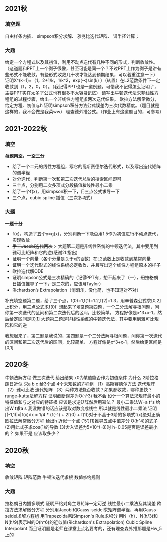 ## 2021秋
### 填空题
自由样条内插、
simpson积分求解、
雅克比迭代矩阵、
谱半径计算； 
### 大题
给定一个方程式以及其初值，利用不动点迭代有几种不同的形式，判断收敛性。（这道题和PPT上一个例子很像，甚至可能是同一个？不过PPT上作为例子是讲有些形式不能收敛，有些形式收敛几十次才能达到预期结果，可以着重注意一下）
证明X^(k+1)=（1，2+1/k，1/k^2，exp(-k)sin(k) ）（转置）在L2范数条件下一定收敛到（1，2，0，0）。（我记得PPT也是一道例题，可惜我不记得怎么证明了，主要PPT实在太多了公式也有很多不太容易记忆）
请写出牛顿迭代法求非线性方程组的过程步骤，给出一个非线性方程组求两次迭代结果。
欧拉方法解常微分，给定方程、初值与h
证明simpson积分方法公式误差为三次代数精度。（题目就是这样的，我不会做是我菜ww） 
理查德外推公式。（作业上有这道题目的，可参考）

## 2021-2022秋
### 填空
**每题两空，一空三分**
- 给了一个二元的线性方程组，写它的高斯赛德尔迭代形式，以及写出迭代矩阵的谱半径
- 对分迭代，判断第一次和第二次迭代以后的搜索区间即可
- 三个点，分别用二次多项式分段插值和线性最小二乘
- 给了一个f(x)，用simpson积一下，用三点公式求导一下
- 三个点，cubic spline 插值（三次多项式）
### 大题
**一题十分**
- f(x)，构造了五个x=g(x)，分别判断一下能否用1.5作为初值进行不动点迭代，实现收敛
- ~~手工Jacobi迭代两次~~ > 大题第二题是非线性系统的牛顿迭代法，其中要用到雅可比矩阵和它的逆(感谢2L指出)
- 证明一个向量（各个分量是关于x的函数）在L2范数上是收敛到某常向量
- 证明一个迭代形式的线性系统必定收敛，并且写出这个线性方程组原本的样子
- 欧拉迭代解ODE
- 证明simpson公式是三次精确的（记得PPT有，想不起来了（*—*），~~用拉格朗日插值推导了一下，是二次的~~，应该用Taylor）
- Richardson’s Extrapolation（消消乐，没化简，也不知道对不对）

补充填空题第二题，给了三个点，f(0)=1,f(1)=1.2,f(2)=1.3，用辛普森公式求[0,2]上积分，用三点公式求f(0)' 想起来了填空题第四题，一个二分法解寻根问题，问你第一次迭代的区间和第二次迭代后的区间，比较简单。 方程好像是x^3+x-1，然后给定区间是[0,1] 大题第二题是非线性系统的牛顿迭代法，其中要用到雅可比矩阵和它的逆

我想起来了，第二题是我说的，第四题是一个二分法解寻根问题，问你第一次迭代的区间和第二次迭代后的区间，比较简单。 方程好像是x^3+x-1，然后给定区间是[0,1]
## 2020冬
牛顿法解方程 做三次迭代 给出结果 
x0为某值能否作为初值条件 为什么 
2阶拉格朗日近似 求a b c 给3个点 
4个未知数的方程组 （1）高斯赛德尔方法 迭代矩阵 （2）雅可比法 迭代矩阵 （3）两种方法能否收敛？如果都收敛，哪种更快？ 
runge-kutta法解方程 证明截断误差为O(h^3) 我不会 
设计一个算法求矩阵最小的特征值和与之对应的特征根 应该是求逆矩阵然后用幂法？
最小二乘法W=a t^s 给出W t求a s 我没做错的话应该是取对数变成线性 所以就是线性最小二乘法 
证明∫(-1,1)|x|f(x)dx = 1/4 * (f(-1) + 2f(0) + f(1))对于不高于3阶的多项式f(x)绝对正确 
欧拉法解常微分方程 给出h 近似一个点 
(15')(1)推导五点中值差分 O(h^4)的式子 (2)用此式子求cos(1)的导数 (3)舍入误差为5*10^(-8)时 h=0.05是否是误差最小的？ 如果不是 应该取多少？


## 2020秋
### 填空
收敛矩阵
矩阵范数 
牛顿法迭代求根
数值修约规则
### 大题
拉格朗日内插多项式
证明严格对角主导矩阵一定可逆
线性最小二乘法及其误差
欧拉方法求解微分方程
分别用Jacobi和Gauss-seidel求矩阵谱半径，再用Gauss-seidel求解方程组
用Trapezoidal和Simpson's Rule求积分
用N（h）、N(h/3)和N(h/9)表示M的O(h^6)的近似值(Richardson's Extrapolation) 
Cubic Spline Interpolant  而且证明题是老师在课堂上点名要考的，还有理查森外推那题是Hw_5上的